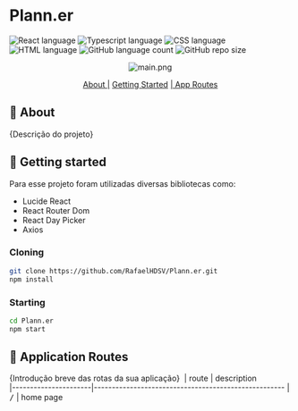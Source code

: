 # Plann.er

![React language](https://img.shields.io/badge/React-005CFE?style=for-the-badge&logo=react)
![Typescript language](https://img.shields.io/badge/TypeScript-007ACC?style=for-the-badge&logo=typescript&logoColor=white)
![CSS language](https://img.shields.io/badge/CSS3-1572B6?style=for-the-badge&logo=css3&logoColor=white)
![HTML language](https://img.shields.io/badge/HTML5-E34F26?style=for-the-badge&logo=html5&logoColor=white)
![GitHub language count](https://img.shields.io/github/languages/count/RafaelHDSV/Plann.er?style=for-the-badge)
![GitHub repo size](https://img.shields.io/github/repo-size/RafaelHDSV/Plann.er?style=for-the-badge)

<p align="center">
    <img src="./public/images/main.png" alt="main.png">
</p>

<p align="center">
    <a href="#about">About |</a> 
    <a href="#started">Getting Started</a> 
    <a href="#routes">| App Routes</a> 
</p>

<h2 id="about">📌 About</h2>

{Descrição do projeto}

<h2 id="started">🚀 Getting started</h2>

Para esse projeto foram utilizadas diversas bibliotecas como:

-    Lucide React
-    React Router Dom
-    React Day Picker
-    Axios

<h3>Cloning</h3>

```bash
git clone https://github.com/RafaelHDSV/Plann.er.git
npm install
```

<h3>Starting</h3>

```bash
cd Plann.er
npm start
```

<h2 id="routes">📍 Application Routes</h2>

{Introdução breve das rotas da sua aplicação}
​
| route | description  
|----------------------|-----------------------------------------------------
| <kbd>/</kbd> | home page

<!-- | <kbd>/movie</kbd> | page to get more detailed information about the selected film -->
<!-- | <kbd>/user</kbd> | page to select the user icon -->
<!-- | <kbd>/_error_</kbd> | page when the route does not exist or is not found -->

<!-- <hr/>

### route: <kbd>/</kbd>

<img src="./public/images/root.png"/>

<hr/>

### route: <kbd>/movie</kbd>

-    movie
     <img src="./public/images/movie.png"/>

-    tv
     <img src="./public/images/tv.png"/>

<hr/>

### route: <kbd>/user</kbd>

<img src="./public/images/user.png"/> -->
